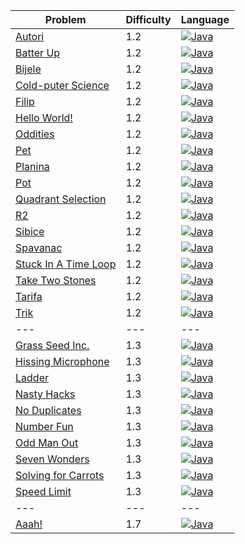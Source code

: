 | Problem                                                                  | Difficulty | Language                                                                                                                |
| ---                                                                      | ---        | ---                                                                                                                     |
| [Autori](https://open.kattis.com/problems/autori)                        | 1.2        | [![Java](https://www.google.com/s2/favicons?domain=java.com)](../master/1.2/Autori/Autori.java)                         |
| [Batter Up](https://open.kattis.com/problems/batterup)                   | 1.2        | [![Java](https://www.google.com/s2/favicons?domain=java.com)](../master/1.2/Batter%20Up/BatterUp.java)                    |
| [Bijele](https://open.kattis.com/problems/bijele)                        | 1.2        | [![Java](https://www.google.com/s2/favicons?domain=java.com)](../master/1.2/Bijele/Bijele.java)                         |
| [Cold-puter Science](https://open.kattis.com/problems/cold)              | 1.2        | [![Java](https://www.google.com/s2/favicons?domain=java.com)](../master/1.2/Cold-puter%20Science/ColdPuterScience.java)   |
| [Filip](https://open.kattis.com/problems/filip)                          | 1.2        | [![Java](https://www.google.com/s2/favicons?domain=java.com)](../master/1.2/Filip/Filip.java)                           |
| [Hello World!](https://open.kattis.com/problems/hello)                   | 1.2        | [![Java](https://www.google.com/s2/favicons?domain=java.com)](../master/1.2/Hello%20World!/HelloWorld.java)               |
| [Oddities](https://open.kattis.com/problems/oddities)                    | 1.2        | [![Java](https://www.google.com/s2/favicons?domain=java.com)](../master/1.2/Oddities/HissingMicrophone.java)            |
| [Pet](https://open.kattis.com/problems/pet)                              | 1.2        | [![Java](https://www.google.com/s2/favicons?domain=java.com)](../master/1.2/Pet/Oddities.java)                          |
| [Planina](https://open.kattis.com/problems/planina)                      | 1.2        | [![Java](https://www.google.com/s2/favicons?domain=java.com)](../master/1.2/Planina/Pet.java)                           |
| [Pot](https://open.kattis.com/problems/pot)                              | 1.2        | [![Java](https://www.google.com/s2/favicons?domain=java.com)](../master/1.2/Pot/Planina.java)                           |
| [Quadrant Selection](https://open.kattis.com/problems/quadrant)          | 1.2        | [![Java](https://www.google.com/s2/favicons?domain=java.com)](../master/1.2/Quadrant%20Selection/Pot.java)                |
| [R2](https://open.kattis.com/problems/r2)                                | 1.2        | [![Java](https://www.google.com/s2/favicons?domain=java.com)](../master/1.2/R2/Quadrant.java)                           |
| [Sibice](https://open.kattis.com/problems/sibice)                        | 1.2        | [![Java](https://www.google.com/s2/favicons?domain=java.com)](../master/1.2/Sibice/R2.java)                             |
| [Spavanac](https://open.kattis.com/problems/spavanac)                    | 1.2        | [![Java](https://www.google.com/s2/favicons?domain=java.com)](../master/1.2/Spavanac/Sibice.java)                       |
| [Stuck In A Time Loop](https://open.kattis.com/problems/timeloop)        | 1.2        | [![Java](https://www.google.com/s2/favicons?domain=java.com)](../master/1.2/Stuck%20In%20A%20Time%20Loop/StuckInATimeLoop.java) |
| [Take Two Stones](https://open.kattis.com/problems/twostones)            | 1.2        | [![Java](https://www.google.com/s2/favicons?domain=java.com)](../master/1.2/Take%20Two%20Stones/TakeTwoStones.java)         |
| [Tarifa](https://open.kattis.com/problems/tarifa)                        | 1.2        | [![Java](https://www.google.com/s2/favicons?domain=java.com)](../master/1.2/Tarifa/Tarifa.java)                         |
| [Trik](https://open.kattis.com/problems/trik)                            | 1.2        | [![Java](https://www.google.com/s2/favicons?domain=java.com)](../master/1.2/Trik/Trik.java)                             |
| ---                                                                      | ---        | ---                                                                                                                     |
| [Grass Seed Inc.](https://open.kattis.com/problems/grassseed)            | 1.3        | [![Java](https://www.google.com/s2/favicons?domain=java.com)](../master/1.3/Grass%20Seed%20Inc./GrassSeedInc.java)          |
| [Hissing Microphone](https://open.kattis.com/problems/hissingmicrophone) | 1.3        | [![Java](https://www.google.com/s2/favicons?domain=java.com)](../master/1.3/Hissing%20Microphone/NoDuplicates.java)       |
| [Ladder](https://open.kattis.com/problems/ladder)                        | 1.3        | [![Java](https://www.google.com/s2/favicons?domain=java.com)](../master/1.3/Ladder/Ladder.java)                         |
| [Nasty Hacks](https://open.kattis.com/problems/nastyhacks)               | 1.3        | [![Java](https://www.google.com/s2/favicons?domain=java.com)](../master/1.3/Nasty%20Hacks/NastyHacks.java)                |
| [No Duplicates](https://open.kattis.com/problems/nodup)                  | 1.3        | [![Java](https://www.google.com/s2/favicons?domain=java.com)](../master/1.3/No%20Duplicates/OddManOut.java)               |
| [Number Fun](https://open.kattis.com/problems/numberfun)                 | 1.3        | [![Java](https://www.google.com/s2/favicons?domain=java.com)](../master/1.3/Number%20Fun/NumberFun.java)                  |
| [Odd Man Out](https://open.kattis.com/problems/oddmanout)                | 1.3        | [![Java](https://www.google.com/s2/favicons?domain=java.com)](../master/1.3/Odd%20Man%20Out/SevenWonders.java)              |
| [Seven Wonders](https://open.kattis.com/problems/sevenwonders)           | 1.3        | [![Java](https://www.google.com/s2/favicons?domain=java.com)](../master/1.3/Seven%20Wonders/SolvingForCarrots.java)       |
| [Solving for Carrots](https://open.kattis.com/problems/carrots)          | 1.3        | [![Java](https://www.google.com/s2/favicons?domain=java.com)](../master/1.3/Solving%20for%20Carrots/Spavanac.java)          |
| [Speed Limit](https://open.kattis.com/problems/speedlimit)               | 1.3        | [![Java](https://www.google.com/s2/favicons?domain=java.com)](../master/Speed%20Limit/SpeedLimit.java)                    |
| ---                                                                      | ---        | ---                                                                                                                     |
| [Aaah!](https://open.kattis.com/problems/aaah)                           | 1.7        | [![Java](https://www.google.com/s2/favicons?domain=java.com)](../master/1.7/Aaah/Aaah.java)                             |